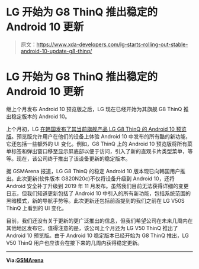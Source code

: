 # LG 开始为 G8 ThinQ 推出稳定的 Android 10 更新

> 原文：<https://www.xda-developers.com/lg-starts-rolling-out-stable-android-10-update-g8-thinq/>

# LG 开始为 G8 ThinQ 推出稳定的 Android 10 更新

继上个月发布 Android 10 预览版之后，LG 现在已经开始为其旗舰 G8 ThinQ 推出稳定版本的 Android 10。

上个月初，LG [在韩国发布了其当前旗舰产品 LG G8 ThinQ 的 Android 10 预览版](https://www.xda-developers.com/lg-launches-android-10-preview-g8-thinq-coming-next-month-v50/)。预览版允许用户在他们的设备上体验 Android 10 中发布的所有酷的新功能，它还包括一些额外的 UI 变化。例如，G8 ThinQ 上的 Android 10 预览版将所有菜单标签和弹出窗口移至显示屏底部以便于访问，引入了新的直观卡片类型菜单，等等。现在，该公司终于推出了该设备更新的稳定版本。

据 GSMArena 报道，LG G8 ThinQ 的稳定 Android 10 版本现已向韩国用户推出。此次更新(软件版本 G820N20c)不仅将设备升级到 Android 10，还将 Android 安全补丁升级到 2019 年 11 月发布。虽然我们目前无法获得详细的变更日志，但我们知道更新包括了 Android 10 中引入的所有新功能，包括系统范围的黑暗模式，新的导航手势等。此次更新还包括前面提到的我们之前在 LG V50S ThinQ 上看到的 UI 变化。

目前，我们还没有关于更新的更广泛推出的信息，但我们希望公司在未来几周内在其他地区发布它。值得注意的是，该公司上个月还为 LG V50 ThinQ 推出了 Android 10 预览版。由于 Android 10 稳定版本已经开始为 G8 ThinQ 推出，LG V50 ThinQ 用户也应该会在接下来的几周内获得稳定更新。

* * *

**Via:[GSMArena](https://www.gsmarena.com/lg_g8_thinq_android_10_update_south_korea-news-40349.php)**
